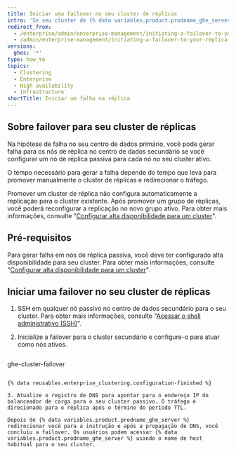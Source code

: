 ```yaml
---
title: Iniciar uma failover no seu cluster de réplicas
intro: 'Se seu cluster de {% data variables.product.prodname_ghe_server %} falhar, você poderá gerar uma falha na réplica passiva.'
redirect_from:
  - /enterprise/admin/enterprise-management/initiating-a-failover-to-your-replica-cluster
  - /admin/enterprise-management/initiating-a-failover-to-your-replica-cluster
versions:
  ghes: '*'
type: how_to
topics:
  - Clustering
  - Enterprise
  - High availability
  - Infrastructure
shortTitle: Iniciar um falha na réplica
---
```


## Sobre failover para seu cluster de réplicas

Na hipótese de falha no seu centro de dados primário, você pode gerar falha para os nós de réplica no centro de dados secundário se você configurar um nó de réplica passiva para cada nó no seu cluster ativo.

O tempo necessário para gerar a falha depende do tempo que leva para promover manualmente o cluster de réplicas e redirecionar o tráfego.

Promover um cluster de réplica não configura automaticamente a replicação para o cluster existente. Após promover um grupo de réplicas, você poderá reconfigurar a replicação no novo grupo ativo. Para obter mais informações, consulte "[Configurar alta disponibilidade para um cluster](/enterprise/admin/enterprise-management/configuring-high-availability-replication-for-a-cluster#reconfiguring-high-availability-replication-after-a-failover)".

## Pré-requisitos

Para gerar falha em nós de réplica passiva, você deve ter configurado alta disponibilidade para seu cluster. Para obter mais informações, consulte "[Configurar alta disponibilidade para um cluster](/enterprise/admin/enterprise-management/configuring-high-availability-replication-for-a-cluster)".

## Iniciar uma failover no seu cluster de réplicas

1. SSH em qualquer nó passivo no centro de dados secundário para o seu cluster. Para obter mais informações, consulte "[Acessar o shell administrativo (SSH)](/enterprise/admin/configuration/accessing-the-administrative-shell-ssh#enabling-access-to-the-administrative-shell-via-ssh)".

2. Inicialize a failover para o cluster secundário e configure-o para atuar como nós ativos.

    ```shell
  ghe-cluster-failover
  ```

{% data reusables.enterprise_clustering.configuration-finished %}

3. Atualize o registro de DNS para apontar para o endereço IP do balanceador de carga para o seu cluster passivo. O tráfego é direcionado para o réplica após o término do período TTL.

Depois de {% data variables.product.prodname_ghe_server %} redirecionar você para a instrução e após a propagação de DNS, você concluiu a failover. Os usuários podem acessar {% data variables.product.prodname_ghe_server %} usando o nome de host habitual para o seu cluster.
